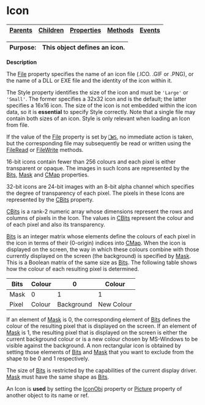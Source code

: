 




<h1 class="heading"><span class="name">Icon</span></h1>

| [Parents](../ParentLists/Icon.htm) | [Children](../ChildLists/Icon.htm) | [Properties](../PropLists/Icon.htm) | [Methods](../MethodLists/Icon.htm) | [Events](../EventLists/Icon.htm) |
| --- | --- | --- | --- | ---  |


| Purpose: | This object defines an icon. |
| --- | ---  |


**Description**


The [File](./file.md) property specifies the name of an icon  file (.ICO. .GIF or .PNG), or the name of a DLL or EXE file and the identity of the icon within it.



The Style property identifies the size of the icon and must be `'Large'` or `'Small'`. The former specifies a 32x32 icon and is the default; the latter specifies a 16x16 icon. The size of the icon is not embedded within the icon data, so it is **essential** to specify Style correctly. Note that a single file may contain both sizes of an icon. Style is only relevant when loading an Icon from file.


If the value of the [File](./file.md) property is set by [`⎕WS`](../../Language/System%20Functions/ws.htm), no immediate action is taken, but the corresponding file may subsequently be read or written using the [FileRead](./fileread.md) or [FileWrite](./filewrite.md) methods.


16-bit icons contain fewer than 256 colours and each pixel is either transparent or opaque. The images in such Icons are represented by the [Bits](./bits.md), [Mask](./mask.md) and [CMap](./cmap.md) properties.


32-bit icons are 24-bit images with an 8-bit alpha channel which specifies the degree of transparency of each pixel. The pixels in these Icons are represented by the [CBits](./cbits.md) property.


[CBits](./cbits.md) is a rank-2 numeric array whose dimensions represent the rows and columns of pixels in the Icon. The values in [CBits](./cbits.md) represent the colour and of each pixel and also its transparency.


[Bits](./bits.md) is an integer matrix whose elements define the colours of each pixel in the icon in terms of their (0-origin) indices into [CMap](./cmap.md). When the icon is displayed on the screen, the way in which these colours combine with those currently displayed on the screen (the background) is specified by [Mask](./mask.md). This is a Boolean matrix of the same size as [Bits](./bits.md). The following table shows how the colour of each resulting pixel is determined.


| Bits | Colour | 0 | Colour |
| --- | --- | --- | ---  |
| Mask | 0 | 1 | 1 |
| Pixel | Colour | Background | New Colour |


If an element of [Mask](./mask.md) is 0, the corresponding element of [Bits](./bits.md) defines the colour of the resulting pixel that is displayed on the screen. If an element of [Mask](./mask.md) is 1, the resulting pixel that is displayed on the screen is either the current background colour or is a new colour chosen by MS-Windows to be visible against the background. A non rectangular icon is obtained by setting those elements of [Bits](./bits.md) and [Mask](./mask.md) that you want to exclude from the shape to be 0 and 1 respectively.


The size of [Bits](./bits.md) is restricted by the capabilities of the current display driver. [Mask](./mask.md) must have the same shape as [Bits](./bits.md).


An Icon is **used** by setting the [IconObj](./iconobj.md) property or [Picture](./picture.md) property of another object to its name or ref.


